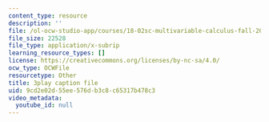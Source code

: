 ```yaml
---
content_type: resource
description: ''
file: /ol-ocw-studio-app/courses/18-02sc-multivariable-calculus-fall-2010/9cd2e02d55ee576db3c8c65317b478c3_mEI7ACWmx_8.vtt
file_size: 22528
file_type: application/x-subrip
learning_resource_types: []
license: https://creativecommons.org/licenses/by-nc-sa/4.0/
ocw_type: OCWFile
resourcetype: Other
title: 3play caption file
uid: 9cd2e02d-55ee-576d-b3c8-c65317b478c3
video_metadata:
  youtube_id: null
---
```

